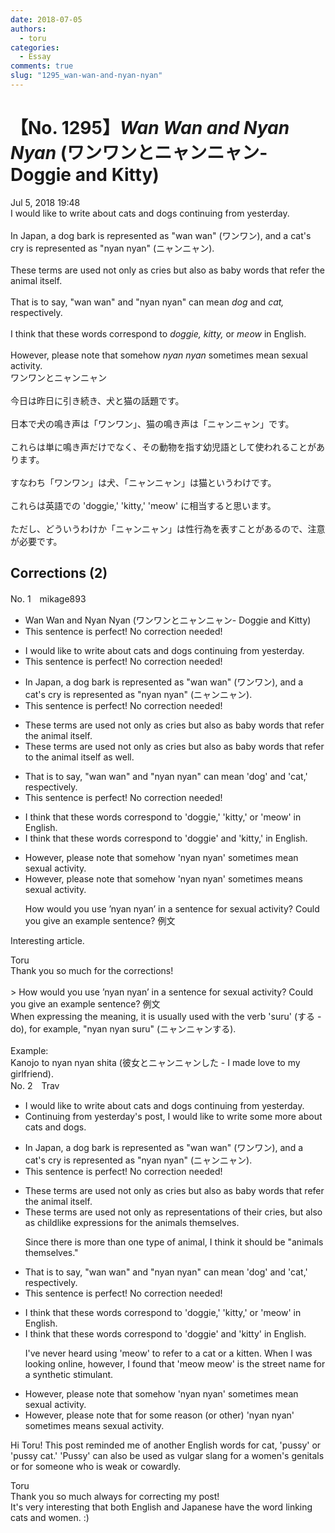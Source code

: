 ```yaml
---
date: 2018-07-05
authors:
  - toru
categories:
  - Essay
comments: true
slug: "1295_wan-wan-and-nyan-nyan"
---
```


# 【No. 1295】<strong><em>Wan Wan and Nyan Nyan</em></strong> (ワンワンとニャンニャン- Doggie and Kitty)
<div class="date">Jul 5, 2018 19:48</div>
<div id="post"><div id="body_show_ori">
I would like to write about cats and dogs continuing from yesterday.<br/><br/>In Japan, a dog bark is represented as "wan wan" (ワンワン), and a cat's cry is represented as "nyan nyan" (ニャンニャン).<br/><br/>These terms are used not only as cries but also as baby words that refer the animal itself.<br/><br/>That is to say, "wan wan" and "nyan nyan" can mean <em>dog</em> and <em>cat,</em> respectively.<br/><br/>I think that these words correspond to <em>doggie,</em> <em>kitty,</em> or <em>meow</em> in English.<br/><br/>However, please note that somehow <em>nyan nyan</em> sometimes mean sexual activity.
</div></div>

<!-- more -->

<div id="post_ja"><div id="body_show_mo">
ワンワンとニャンニャン<br/><br/>今日は昨日に引き続き、犬と猫の話題です。<br/><br/>日本で犬の鳴き声は「ワンワン」、猫の鳴き声は「ニャンニャン」です。<br/><br/>これらは単に鳴き声だけでなく、その動物を指す幼児語として使われることがあります。<br/><br/>すなわち「ワンワン」は犬、「ニャンニャン」は猫というわけです。<br/><br/>これらは英語での 'doggie,' 'kitty,' 'meow' に相当すると思います。<br/><br/>ただし、どういうわけか「ニャンニャン」は性行為を表すことがあるので、注意が必要です。
</div></div>

## Corrections (2)
<div id="block"><div class="first_name"> No. 1　<span class="just_name">mikage893</span></div><div id="block2">
<ul class="correction_field">
<li class="incorrect">Wan Wan and Nyan Nyan (ワンワンとニャンニャン- Doggie and Kitty)</li>
<li class="corrected perfect">This sentence is perfect! No correction needed!</li>
</ul>
<ul class="correction_field">
<li class="incorrect">I would like to write about cats and dogs continuing from yesterday.</li>
<li class="corrected perfect">This sentence is perfect! No correction needed!</li>
</ul>
<ul class="correction_field">
<li class="incorrect">In Japan, a dog bark is represented as "wan wan" (ワンワン), and a cat's cry is represented as "nyan nyan" (ニャンニャン).</li>
<li class="corrected perfect">This sentence is perfect! No correction needed!</li>
</ul>
<ul class="correction_field">
<li class="incorrect">These terms are used not only as cries but also as baby words that refer the animal itself.</li>
<li class="corrected correct">
These terms are used not only as cries but also as baby words that refer <span class="f_blue">to </span>the animal itself <span class="f_blue">as well.</span>
</li>
</ul>
<ul class="correction_field">
<li class="incorrect">That is to say, "wan wan" and "nyan nyan" can mean 'dog' and 'cat,' respectively.</li>
<li class="corrected perfect">This sentence is perfect! No correction needed!</li>
</ul>
<ul class="correction_field">
<li class="incorrect">I think that these words correspond to 'doggie,' 'kitty,' or 'meow' in English.</li>
<li class="corrected correct">
I think that these words correspond to 'doggie' and 'kitty,' in English.
</li>
</ul>
<ul class="correction_field">
<li class="incorrect">However, please note that somehow 'nyan nyan' sometimes mean sexual activity.</li>
<li class="corrected correct">
However, please note that somehow 'nyan nyan' sometimes mean<span class="f_red">s </span>sexual activity.
<p class="correction_comment">How would you use ’nyan nyan’ in a sentence for sexual activity? Could you give an example sentence? 例文</p>
</li>
</ul>
<p class="comment_small">
 Interesting article.
</p>

</div><div class="name"><span class="just_name">Toru</span><br>
Thank you so much for the corrections!<br/><br/>&gt; How would you use ’nyan nyan’ in a sentence for sexual activity? Could you give an example sentence? 例文<br/>When expressing the meaning, it is usually used with the verb 'suru' (する - do), for example, "nyan nyan suru" (ニャンニャンする).<br/><br/>Example:<br/>Kanojo to nyan nyan shita (彼女とニャンニャンした - I made love to my girlfriend).
</div>
</div>
<div id="block"><div class="first_name"> No. 2　<span class="just_name">Trav</span></div><div id="block2">
<ul class="correction_field">
<li class="incorrect">I would like to write about cats and dogs continuing from yesterday.</li>
<li class="corrected correct">
<span class="f_blue">C</span>ontinuing from yesterday<span class="f_blue">'s post,</span> I would like to write <span class="f_blue">some more</span> about cats and dogs.
</li>
</ul>
<ul class="correction_field">
<li class="incorrect">In Japan, a dog bark is represented as "wan wan" (ワンワン), and a cat's cry is represented as "nyan nyan" (ニャンニャン).</li>
<li class="corrected perfect">This sentence is perfect! No correction needed!</li>
</ul>
<ul class="correction_field">
<li class="incorrect">These terms are used not only as cries but also as baby words that refer the animal itself.</li>
<li class="corrected correct">
These terms are used not only <span class="f_blue">as representations of their</span> cries, but also as <span class="f_blue">childlike expressions for</span> the animal<span class="f_blue">s</span> <span class="f_blue">themselves</span>.
<p class="correction_comment">Since there is more than one type of animal, I think it should be "animals themselves."</p>
</li>
</ul>
<ul class="correction_field">
<li class="incorrect">That is to say, "wan wan" and "nyan nyan" can mean 'dog' and 'cat,' respectively.</li>
<li class="corrected perfect">This sentence is perfect! No correction needed!</li>
</ul>
<ul class="correction_field">
<li class="incorrect">I think that these words correspond to 'doggie,' 'kitty,' or 'meow' in English.</li>
<li class="corrected correct">
I think that these words correspond to 'doggie' <span class="f_blue">and</span> 'kitty' in English.
<p class="correction_comment">I've never heard using 'meow' to refer to a cat or a kitten.  When I was looking online, however, I found that 'meow meow' is the street name for a synthetic stimulant.</p>
</li>
</ul>
<ul class="correction_field">
<li class="incorrect">However, please note that somehow 'nyan nyan' sometimes mean sexual activity.</li>
<li class="corrected correct">
However, please note that <span class="f_blue">for some reason</span> (or other) 'nyan nyan' sometimes mean<span class="f_blue">s</span> sexual activity.
</li>
</ul>
<p class="comment_small">
 Hi Toru!  This post reminded me of another English words for cat, 'pussy' or 'pussy cat.'  'Pussy' can also be used as vulgar slang for a women's genitals or for someone who is weak or cowardly.
</p>

</div><div class="name"><span class="just_name">Toru</span><br>
Thank you so much always for correcting my post!<br/>It's very interesting that both English and Japanese have the word linking cats and women. :)
</div>
</div>
